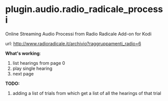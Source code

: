 # plugin.audio.radio_radicale_processi
Online Streaming Audio Processi from Radio Radicale Add-on for Kodi 

url: http://www.radioradicale.it/archivio?raggruppamenti_radio=6 

**What's working**: 

1. list hearings from page 0
2. play single hearing
3. next page 

**TODO:** 

1. adding a list of trials from which get a list of all the hearings of that trial

